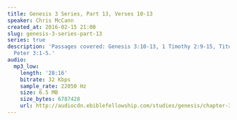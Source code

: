 ```yaml
---
title: Genesis 3 Series, Part 13, Verses 10-13
speaker: Chris McCann
created_at: 2016-02-15 21:00
slug: genesis-3-series-part-13
series: true
description: 'Passages covered: Genesis 3:10-13, 1 Timothy 2:9-15, Titus 2:9-10, 1
  Peter 3:1-5.'
audio:
  mp3_low:
    length: '28:16'
    bitrate: 32 Kbps
    sample_rate: 22050 Hz
    size: 6.5 MB
    size_bytes: 6787428
    url: http://audiocdn.ebiblefellowship.com/studies/genesis/chapter-3/2016.02.15_McCann_-_Genesis_3_Series_Part_13.mp3
---
```

